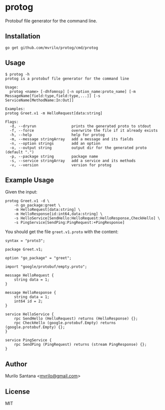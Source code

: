 # protog

Protobuf file generator for the command line.

## Installation

```
go get github.com/mvrilo/protog/cmd/protog
```

## Usage

```
$ protog -h
protog is a protobuf file generator for the command line

Usage:
  protog <name> [-dhfomnsp] [-n option_name:proto_name] [-m MessageName[field:type,field:type,...]] [-s ServiceName[MethodName:In:Out]]

Examples:
protog Greet.v1 -m HelloRequest[data:string]

Flags:
  -d, --dryrun                prints the generated proto to stdout
  -f, --force                 overwrite the file if it already exists
  -h, --help                  help for protog
  -m, --message stringArray   add a message and its fields
  -n, --option strings        add an option
  -o, --output string         output dir for the generated proto (default ".")
  -p, --package string        package name
  -s, --service stringArray   add a service and its methods
  -v, --version               version for protog
```

## Example Usage

Given the input:

```
protog Greet.v1 -d \
    -n go_package:greet \
    -m HelloRequest[data:string] \
    -m HelloResponse[id:int64,data:string] \
    -s HelloService[SendHello:HelloRequest:HelloResponse,CheckHello] \
    -s PingService[SendPing:PingRequest:+PingResponse]
```

You should get the file `greet.v1.proto` with the content:

```
syntax = "proto3";

package Greet.v1;

option "go_package" = "greet";

import "google/protobuf/empty.proto";

message HelloRequest {
	string data = 1;
}

message HelloResponse {
	string data = 1;
	int64 id = 2;
}

service HelloService {
	rpc SendHello (HelloRequest) returns (HelloResponse) {};
	rpc CheckHello (google.protobuf.Empty) returns (google.protobuf.Empty) {};
}

service PingService {
	rpc SendPing (PingRequest) returns (stream PingResponse) {};
}
```

## Author

Murilo Santana <<mvrilo@gmail.com>>

## License

MIT
